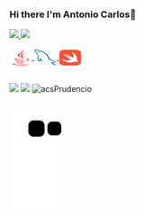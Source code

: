 ### Hi there I'm Antonio Carlos👋

 <div>
  <a href="https://github.com/acsPrudencio">
  <img height="180em" src="https://github-readme-stats.vercel.app/api?username=acsPrudencio&show_icons=true&theme=monokai&include_all_commits=true&count_private=true"/>
  <img height="180em" src="https://github-readme-stats.vercel.app/api/top-langs/?username=acsPrudencio&layout=compact&langs_count=7&theme=monokai"/>
</div>
<div style="display: inline_block"><br>
 <img align="center" alt="Image-Java" height="30" width="40" src="https://raw.githubusercontent.com/devicons/devicon/master/icons/java/java-plain.svg">
  <img align="center" alt="Image-MySQL" height="30" width="40" src="https://raw.githubusercontent.com/devicons/devicon/master/icons/mysql/mysql-plain.svg">
  <img align="center" alt="Image-Swift" height="30" width="40" src="https://github.com/devicons/devicon/blob/master/icons/swift/swift-original.svg">
</div>
  
   ##
  <div>
     <a href = "mailto:acsprudencio@gmail.com"><img src="https://img.shields.io/badge/Gmail-D14836?style=for-the-badge&logo=gmail&logoColor=white" target="_blank"></a>
     <a href="https://www.linkedin.com/in/acsprudencio" target="_blank"><img src="https://img.shields.io/badge/-LinkedIn-%230077B5?style=for-the-badge&logo=linkedin&logoColor=white" target="_blank"></a> 
     <img height="30" src="https://komarev.com/ghpvc/?username=acsPrudencio&color=green" alt="acsPrudencio"/>
   
    
     
   ![Snake animation](https://github.com/acsPrudencio/acsPrudencio/blob/output/github-contribution-grid-snake.svg)
  </div>
    

